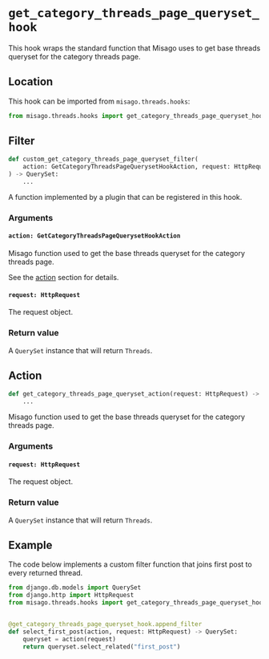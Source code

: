 # `get_category_threads_page_queryset_hook`

This hook wraps the standard function that Misago uses to get base threads queryset for the category threads page.


## Location

This hook can be imported from `misago.threads.hooks`:

```python
from misago.threads.hooks import get_category_threads_page_queryset_hook
```


## Filter

```python
def custom_get_category_threads_page_queryset_filter(
    action: GetCategoryThreadsPageQuerysetHookAction, request: HttpRequest
) -> QuerySet:
    ...
```

A function implemented by a plugin that can be registered in this hook.


### Arguments

#### `action: GetCategoryThreadsPageQuerysetHookAction`

Misago function used to get the base threads queryset for the category threads page.

See the [action](#action) section for details.


#### `request: HttpRequest`

The request object.


### Return value

A `QuerySet` instance that will return `Threads`.


## Action

```python
def get_category_threads_page_queryset_action(request: HttpRequest) -> QuerySet:
    ...
```

Misago function used to get the base threads queryset for the category threads page.


### Arguments

#### `request: HttpRequest`

The request object.


### Return value

A `QuerySet` instance that will return `Threads`.


## Example

The code below implements a custom filter function that joins first post to every returned thread.

```python
from django.db.models import QuerySet
from django.http import HttpRequest
from misago.threads.hooks import get_category_threads_page_queryset_hook


@get_category_threads_page_queryset_hook.append_filter
def select_first_post(action, request: HttpRequest) -> QuerySet:
    queryset = action(request)
    return queryset.select_related("first_post")
```